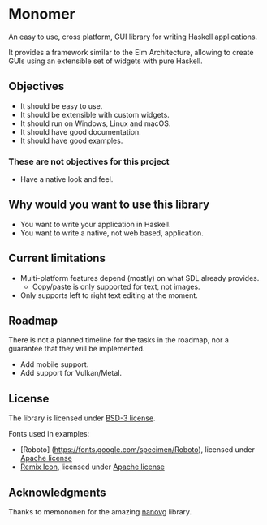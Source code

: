 # Monomer

An easy to use, cross platform, GUI library for writing Haskell applications.

It provides a framework similar to the Elm Architecture, allowing to create GUIs
using an extensible set of widgets with pure Haskell.

## Objectives

- It should be easy to use.
- It should be extensible with custom widgets.
- It should run on Windows, Linux and macOS.
- It should have good documentation.
- It should have good examples.

### These are not objectives for this project

- Have a native look and feel.

## Why would you want to use this library

- You want to write your application in Haskell.
- You want to write a native, not web based, application.

## Current limitations

- Multi-platform features depend (mostly) on what SDL already provides.
  - Copy/paste is only supported for text, not images.
- Only supports left to right text editing at the moment.

## Roadmap

There is not a planned timeline for the tasks in the roadmap, nor a guarantee
that they will be implemented.

- Add mobile support.
- Add support for Vulkan/Metal.

## License

The library is licensed under [BSD-3 license](LICENSE).

Fonts used in examples:

- [Roboto] (https://fonts.google.com/specimen/Roboto), licensed under [Apache license](http://www.apache.org/licenses/LICENSE-2.0)
- [Remix Icon](https://remixicon.com), licensed under [Apache license](http://www.apache.org/licenses/LICENSE-2.0)

## Acknowledgments

Thanks to memononen for the amazing [nanovg](https://github.com/memononen/nanovg) library.
